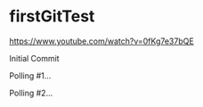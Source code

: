 # firstGitTest
https://www.youtube.com/watch?v=0fKg7e37bQE

Initial Commit

Polling #1...

Polling #2...
